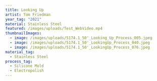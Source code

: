 ```yaml
---
title: Looking Up
artist: Tom Friedman
year_tag: "2021"
material: Stainless Steel
featured: /images/uploads/Test_WebVideo.mp4
thumbnailImages:
  - image: /images/uploads/5174.1_50'_Looking_Up_Process_005.jpeg
  - image: /images/uploads/5174.1_50'_LookingUp_Process_040.jpeg
  - image: /images/uploads/5174.1_50'_LookingUp_Process_076.jpeg
material_tag:
  - Stainless Steel
process_tag:
  - Silicone Mold
  - Electropolish
---
```

